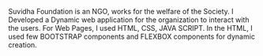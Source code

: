 Suvidha Foundation is an NGO, works for the welfare of the Society. I Developed a Dynamic web application for the organization to interact with the users. For Web Pages, I used HTML, CSS, JAVA SCRIPT. 
In the HTML, I used few BOOTSTRAP components and FLEXBOX components for dynamic creation.
